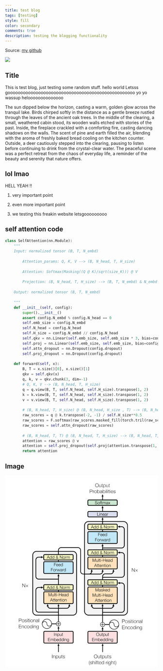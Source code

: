 ```yaml
---
title: test blog
tags: [testing]
style: fill
color: secondary
comments: true
description: testing the blogging functionality
---
```


Source: [my github](https://github.com/Avenger-py)

![](https://github.com/Avenger-py)

## Title

This is test blog, just testing some random stuff. hello world
Letsss goooooooooooooooooooooooooooooooooooooooooooooooooo
yo yo wassup heloooooooooooooo

The sun dipped below the horizon, casting a warm, golden glow across the tranquil lake. Birds chirped softly in the distance as a gentle breeze rustled through the leaves of the ancient oak trees. In the middle of the clearing, a small, weathered cabin stood, its wooden walls etched with stories of the past. Inside, the fireplace crackled with a comforting fire, casting dancing shadows on the walls. The scent of pine and earth filled the air, blending with the aroma of freshly baked bread cooling on the kitchen counter. Outside, a deer cautiously stepped into the clearing, pausing to listen before continuing to drink from the crystal-clear water. The peaceful scene was a perfect retreat from the chaos of everyday life, a reminder of the beauty and serenity that nature offers.

## lol lmao

HELL YEAH !!

1. very important point

2. even more important point

3. we testing this freakin website letsgooooooooo

## self attention code

```python
class SelfAttention(nn.Module):
    """
    Input: normalized tensor (B, T, N_embd)

        Attention_params: Q, K, V --> (B, N_head, T, H_size)

        Attention: Softmax(Masking((Q @ K)/sqrt(size_K))) @ V

        Projection: (B, N_head, T, H_size) --> (B, T, N_embd) & N_embd = N_head * H_size

    Output: normalized tensor (B, T, N_embd)

    """
    def __init__(self, config):
        super().__init__()
        assert config.N_embd % config.N_head == 0
        self.emb_size = config.N_embd
        self.N_head = config.N_head
        self.H_size = config.N_embd // config.N_head
        self.qkv = nn.Linear(self.emb_size, self.emb_size * 3, bias=config.bias)
        self.proj = nn.Linear(self.emb_size, self.emb_size, bias=config.bias)
        self.attn_dropout = nn.Dropout(config.dropout)
        self.proj_dropout = nn.Dropout(config.dropout)

    def forward(self, x):
        B, T = x.size()[0], x.size()[1]
        qkv = self.qkv(x)
        q, k, v = qkv.chunk(3, dim=-1)
        # Q, K, V --> (B, N_head, T, H_size)
        q = q.view(B, T, self.N_head, self.H_size).transpose(1, 2)
        k = k.view(B, T, self.N_head, self.H_size).transpose(1, 2)
        v = v.view(B, T, self.N_head, self.H_size).transpose(1, 2)

        # (B, N_head, T, H_size) @ (B, N_head, H_size , T) --> (B, N_head, T, T)
        raw_scores = q @ k.transpose(-2, -1) / self.H_size**0.5
        raw_scores = F.softmax(raw_scores.masked_fill(torch.tril(raw_scores, diagonal=0) == 0, float('-inf')), dim=-1)
        raw_scores = self.attn_dropout(raw_scores)

        # (B, N_head, T, T) @ (B, N_head, T, H_size) --> (B, N_head, T, H_size)
        attention = raw_scores @ v
        attention = self.proj_dropout(self.proj(attention.transpose(1, 2).contiguous().view(B, T, self.emb_size)))
        return attention
```

## Image

![alt text](../assets/files/attention.png "attention is all you need")
